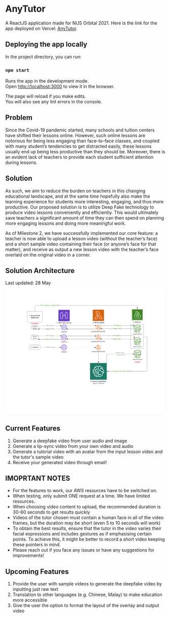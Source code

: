 # AnyTutor

A ReactJS application made for NUS Orbital 2021.
Here is the link for the app deployed on Vercel: [AnyTutor](https://any-tutor-allardquek.vercel.app/).

## Deploying the app locally

In the project directory, you can run:

### `npm start`

Runs the app in the development mode.\
Open [http://localhost:3000](http://localhost:3000) to view it in the browser.

The page will reload if you make edits.\
You will also see any lint errors in the console.

## Problem

Since the Covid-19 pandemic started, many schools and tuition centers have shifted their lessons online. However, such online lessons are notorious for being less engaging than face-to-face classes, and coupled with many student’s tendencies to get distracted easily, these lessons usually end up being less productive than they should be. Moreover, there is an evident lack of teachers to provide each student sufficient attention during lessons. 

## Solution

As such, we aim to reduce the burden on teachers in this changing educational landscape, and at the same time hopefully also make the learning experience for students more interesting, engaging, and thus more productive. Our proposed solution is to utilize Deep Fake technology to produce video lessons conveniently and efficiently. This would ultimately save teachers a significant amount of time they can then spend on planning more engaging lessons and doing more meaningful work. 

As of Milestone 2, we have successfully implemented our core feature: a teacher is now able to upload a lesson video (without the teacher’s face) and a short sample video containing their face (or anyone’s face for that matter), and receive as output a new lesson video with the teacher’s face overlaid on the original video in a corner.

## Solution Architecture
Last updated: 28 May

![Alt text](/readme/architecture.png "Solution Architecture")

## Current Features
1. Generate a deepfake video from user audio and image
1. Generate a lip-sync video from your own video and audio
1. Generate a tutorial video with an avatar from the input lesson video and the tutor's sample video
1. Receive your generated video through email!

## IMOPRTANT NOTES
- For the features to work, our AWS resources have to be switched on. 
- When testing, only submit ONE request at a time. We have limited resources.
- When choosing video content to upload, the recommended duration is 30-60 seconds to get results quickly
- Videos of the tutor chosen must contain a human face in all of the video frames, but the duration may be short (even 5 to 10 seconds will work)
- To obtain the best results, ensure that the tutor in the video varies their facial expressions and includes gestures as if emphasising certain points. To achieve this, it might be better to record a short video keeping these pointers in mind.
- Please reach out if you face any issues or have any suggestions for improvements!

## Upcoming Features
1. Provide the user with sample videos to generate the deepfake video by inputting just raw text
2. Translation to other languages (e.g. Chinese, Malay) to make education more accessible
3. Give the user the option to format the layout of the overlay and output video


